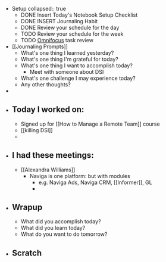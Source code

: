 - Setup
  collapsed:: true
	- DONE Insert Today's Notebook Setup Checklist
	- DONE INSERT Journaling Habit
	- DONE Review your schedule for the day
	- TODO Review your schedule for the week
	- TODO [Omnifocus](omnifocus://) task review
- [[Journaling Prompts]]
	- What's one thing I learned yesterday?
	- What's one thing I'm grateful for today?
	- What's one thing I want to accomplish today?
		- Meet with someone about DSI
	- What's one challenge I may experience today?
	- Any other thoughts?
-
- ## Today I worked on:
	- Signed up for [[How to Manage a Remote Team]] course
	- [[killing DSI]]
	-
- ## I had these meetings:
	- [[Alexandra Williams]]
		- Naviga is one platform: but with modules
			- e.g. Naviga Ads, Naviga CRM, [[Informer]], GL
			-
- ## Wrapup
	- What did you accomplish today?
	- What did you learn today?
	- What do you want to do tomorrow?
- ## Scratch